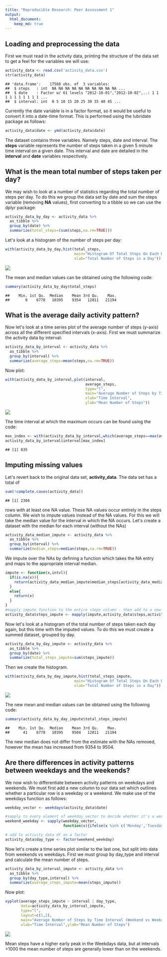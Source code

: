 ```yaml
---
title: "Reproducible Research: Peer Assessment 1"
output: 
  html_document:
    keep_md: true
---
```






## Loading and preprocessing the data

First we must read in the activity data, printing the structure of the data set to get a feel for the variables we will use:

```r
activity_data <- read.csv('activity_data.csv')
str(activity_data)
```

```
## 'data.frame':	17568 obs. of  3 variables:
##  $ steps   : int  NA NA NA NA NA NA NA NA NA NA ...
##  $ date    : Factor w/ 61 levels "2012-10-01","2012-10-02",..: 1 1 1 1 1 1 1 1 1 1 ...
##  $ interval: int  0 5 10 15 20 25 30 35 40 45 ...
```

Currently the date variable is in a factor format, so it would be useful to convert it into a date-time format. This is performed using the lubridate package as follows:


```r
activity_data$date <- ymd(activity_data$date)
```

The dataset contains three variables. Namely steps, date and interval. The **steps** variable represents the number of steps taken in a given 5 minute time interval on a given date. This interval and date are detailed in the **interval** and **date** variables respectively.

## What is the mean total number of steps taken per day?

We may wish to look at a number of statistics regarding the total number of steps per day. To do this we group the data set by date and sum the steps variable (removing **NA** values), first converting to a tibble so we can use the dplyr package:


```r
activity_data_by_day <- activity_data %>%
  as_tibble %>%
  group_by(date) %>%
  summarize(total_steps=(sum(steps,na.rm=TRUE)))
```

Let's look at a histogram of the number of steps per day:


```r
with(activity_data_by_day,hist(total_steps,
                               main="Histogram Of Total Steps On Each Date",
                               xlab="Total Number of Steps in a Day"))
```

![](PA1_Template_files/figure-html/histogram1-1.png)<!-- -->

The mean and median values can be obtained using the following code:


```r
summary(activity_data_by_day$total_steps)
```

```
##    Min. 1st Qu.  Median    Mean 3rd Qu.    Max. 
##       0    6778   10395    9354   12811   21194
```

## What is the average daily activity pattern?

Now let's look at a time series plot of the average number of steps (y-axis) across all the different specified intervals (x-axis). First we must summarize the activity data by interval:


```r
activity_data_by_interval <- activity_data %>%
  as_tibble %>%
  group_by(interval) %>%
  summarize(average_steps=mean(steps,na.rm=TRUE))
```
 
Now plot:


```r
with(activity_data_by_interval,plot(interval,
                                    average_steps,
                                    type="l",
                                    main="Average Number of Steps by Time Interval",
                                    xlab="Time Interval",
                                    ylab="Mean Number of Steps"))
```

![](PA1_Template_files/figure-html/time_series_plot1-1.png)<!-- -->

The time interval at which the maximum occurs can be found using the code:


```r
max_index <- with(activity_data_by_interval,which(average_steps==max(average_steps)))
activity_data_by_interval$interval[max_index]
```

```
## [1] 835
```

## Imputing missing values

Let's revert back to the original data set, **activity_data**. The data set has a total of


```r
sum(!complete.cases(activity_data))
```

```
## [1] 2304
```

rows with at least one NA value. These NA values occur entirely in the steps column. We wish to impute values instead of the NA values. For this we will take the median value for the interval in which the NA occurs. Let's create a dataset with the median for each interval (without the NAs)


```r
activity_data_median_impute <- activity_data %>%
  as_tibble %>%
  group_by(interval) %>%
  summarize(median_steps=median(steps,na.rm=TRUE))
```

We impute over the NAs by defining a function which takes the NA entry and maps to the appropriate interval median.


```r
impute <- function(x,intvl){
  if(is.na(x)){
    return(activity_data_median_impute$median_steps[activity_data_median_impute$interval==intvl])
  }
  else{
    return(x)
  }
}
#mapply impute function to the entire steps column - then add to a new col of activity_data
activity_data$steps_impute <- mapply(impute,activity_data$steps,activity_data$interval)
```

Now let's look at a histogram of the total number of steps taken each day again, but this time with the imputed values. To do this we must create a summed dataset, grouped by day.


```r
activity_data_by_day_impute <- activity_data %>%
  as_tibble %>%
  group_by(date) %>%
  summarize(total_steps_impute=sum(steps_impute))
```

Then we create the histogram.


```r
with(activity_data_by_day_impute,hist(total_steps_impute,
                               main="Histogram Of Total Steps On Each Date (with Imputations)",
                               xlab="Total Number of Steps in a Day"))
```

![](PA1_Template_files/figure-html/histogram2-1.png)<!-- -->

The new mean and median values can be obtained using the following code:


```r
summary(activity_data_by_day_impute$total_steps_impute)
```

```
##    Min. 1st Qu.  Median    Mean 3rd Qu.    Max. 
##      41    6778   10395    9504   12811   21194
```

The new median does not differ from the estimate with the NAs removed, however the mean has increased from 9354 to 9504.

## Are there differences in activity patterns between weekdays and the weekends?

We now wish to differentiate between activity patterns on weekdays and weekends. We must first add a new column to our data set which outlines whether a particular row is a weekday or a weekend. We make use of the weekdays function as follows:


```r
weekday_vector <- weekdays(activity_data$date)

#sapply to every element of weekday_vector to decide whether it's a weekday or weekend
weekend_weekday <- sapply(weekday_vector,
                          function(x){ifelse(x %in% c('Monday','Tuesday','Wednesday','Thursday','Friday'),"Weekday","Weekend")})

# add to activity_data df as a factor
activity_data$day_type <- factor(weekend_weekday)
```

Now let's create a time series plot similar to the last one, but split into data from weekends vs weekdays. First we must group by day_type and interval and calculate the mean number of steps.


```r
activity_data_by_interval_impute <- activity_data %>%
  as_tibble %>%
  group_by(day_type,interval) %>%
  summarize(average_steps_impute=mean(steps_impute))
```
 
Now plot:


```r
xyplot(average_steps_impute ~ interval | day_type,
       data=activity_data_by_interval_impute,
       type="l",
       layout=c(1,2),
       main="Average Number of Steps by Time Interval (Weekend vs Weekday)",
       xlab="Time Interval",ylab="Mean Number of Steps")
```

![](PA1_Template_files/figure-html/time_series_plot2-1.png)<!-- -->

Mean steps have a higher early peak in the Weekdays data, but at intervals >1000 the mean number of steps are generally lower than on the weekends.
